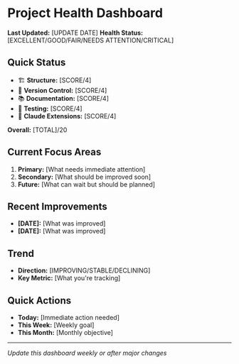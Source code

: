 # Project Health Dashboard

**Last Updated:** [UPDATE DATE]
**Health Status:** [EXCELLENT/GOOD/FAIR/NEEDS ATTENTION/CRITICAL]

## Quick Status
- 🏗️ **Structure:** [SCORE/4] 
- 🔧 **Version Control:** [SCORE/4]
- 📚 **Documentation:** [SCORE/4] 
- 🧪 **Testing:** [SCORE/4]
- 🤖 **Claude Extensions:** [SCORE/4]

**Overall:** [TOTAL]/20

## Current Focus Areas
1. **Primary:** [What needs immediate attention]
2. **Secondary:** [What should be improved soon]  
3. **Future:** [What can wait but should be planned]

## Recent Improvements
- **[DATE]:** [What was improved]
- **[DATE]:** [What was improved]

## Trend
- **Direction:** [IMPROVING/STABLE/DECLINING]
- **Key Metric:** [What you're tracking]

## Quick Actions
- **Today:** [Immediate action needed]
- **This Week:** [Weekly goal]
- **This Month:** [Monthly objective]

---
*Update this dashboard weekly or after major changes*

